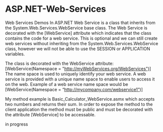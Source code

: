 # ASP.NET-Web-Services
Web Services Demos
In ASP.NET Web Service is a class that inherits from the System.Web.Services.WebService base class.
The Web Service is decorated with the [WebService] attribute which indicates that the class contains the code for a web service. This is optional and we can still create web services without inheriting from the System.Web.Services.WebService class, however we will not be able to use the SESSION or APPLICATION variables.

The class is decorated with the WebService attribute: [WebService(Namespace = "http://myWebServices.org/WebServices")] The name space is used to uniquely identify your web service.
A web service is provided with a unique name space to enable users to access it on the web. Example of a web service name space would be 
[WebService(Namespace = “http://mycompany.com/webservice1”)]

My method example is Basic_Calculator_WebService.asmx which accepts two numbers and returns their sum. In order to expose the method to the client application the method must be public and must be decorated with the attribute [WebService] to be accessable.

in progress


